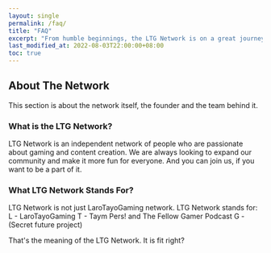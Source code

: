 ```yaml
---
layout: single
permalink: /faq/
title: "FAQ"
excerpt: "From humble beginnings, the LTG Network is on a great journey."
last_modified_at: 2022-08-03T22:00:00+08:00
toc: true
---
```

## About The Network

This section is about the network itself, the founder and the team behind it.

### What is the LTG Network?

LTG Network is an independent network of people who are passionate about gaming and content creation. We are always looking to expand our community and make it more fun for everyone. And you can join us, if you want to be a part of it.

### What LTG Network Stands For?

LTG Network is not just LaroTayoGaming network. LTG Network stands for:
L - LaroTayoGaming
T - Taym Pers! and The Fellow Gamer Podcast
G - (Secret future project)

That's the meaning of the LTG Network. It is fit right?

